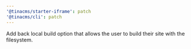 ```yaml
---
'@tinacms/starter-iframe': patch
'@tinacms/cli': patch
---
```


Add back local build option that allows the user to build their site with the filesystem.
